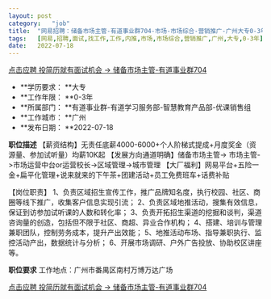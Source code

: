 ```yaml
---
layout:	post
category:	"job"
title:	"网易招聘：储备市场主管-有道事业群704-市场-市场综合-营销推广-广州大专0-3年"
tags:	[网易,招聘,面试,找工作,工作,内推,市场,市场综合,营销推广,广州,大专,0-3年]
date:	2022-07-18
---
```


[点击应聘 投简历就有面试机会 -> 储备市场主管-有道事业群704](http://mobile.bole.netease.com/bole/boleDetail?id=40219&employeeId=346f03c3cda5f04c&key=all)



- **学历要求： **大专
- **工作年限： **0-3年
- **所属部门： **有道事业群-有道学习服务部-智慧教育产品部-优课销售组
- **工作城市： **广州
- **发布日期： **2022-07-18



**职位描述**
【薪资结构】无责任底薪4000-6000+个人阶梯式提成+月度奖金（资源量、参加试听量）均薪10K起
【发展方向通道明确】储备市场主管-&gt; 市场主管-&gt;市场运营中台or运营校长-&gt;区域管理-&gt;城市管理
【大厂福利】网易平台+五险一金+扁平化管理+说来就来的下午茶+团建活动+员工免费班车+话费补贴

【岗位职责】
1、负责区域招生宣传工作，推广品牌知名度，执行校园、社区、商圈等线下推广，收集客户信息实现引流；
2、负责区域地推活动，搜集有效信息，保证到访参加试听课的人数和转化率；
3、负责开拓招生渠道的挖掘和谈判，渠道咨询量的创造，包括但不限于社区、商超、异业合作机构；
4、搭建、培训与管理兼职团队，控制劳务成本，提升产出效能；
5、地推活动布场、指导兼职执行、监控活动产出，数据统计与分析；
6、开展市场调研、户外广告投放、协助校区讲座等。



**职位要求**
工作地点：广州市番禺区南村万博万达广场



[点击应聘 投简历就有面试机会 -> 储备市场主管-有道事业群704](http://mobile.bole.netease.com/bole/boleDetail?id=40219&employeeId=346f03c3cda5f04c&key=all)